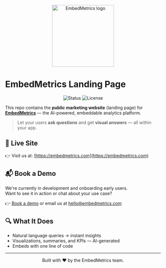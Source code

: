 <p align="center">
  <img src="https://embedmetrics.com/logo.svg" alt="EmbedMetrics logo" width="200" />
</p>

# EmbedMetrics Landing Page

<p align="center">
  <img alt="Status" src="https://img.shields.io/badge/status-in%20development-yellow" />
  <img alt="License" src="https://img.shields.io/badge/license-proprietary-blue" />
</p>

This repo contains the **public marketing website** (landing page) for [**EmbedMetrics**](https://embedmetrics.com) — the AI-powered, embeddable analytics platform.

> Let your users **ask questions** and get **visual answers** — all within your app.

## 🚀 Live Site

👉 Visit us at: [https://embedmetrics.com](https://embedmetrics.com)

## 📬 Book a Demo

We're currently in development and onboarding early users.  
Want to see it in action or chat about your use case?

👉 [Book a demo](https://embedmetrics.com) or email us at [hello@embedmetrics.com](mailto:hello@embedmetrics.com)

## 🔍 What It Does

- Natural language queries → instant insights
- Visualizations, summaries, and KPIs — AI-generated
- Embeds with one line of code

---

<p align="center">
  Built with ❤️ by the EmbedMetrics team.
</p>
